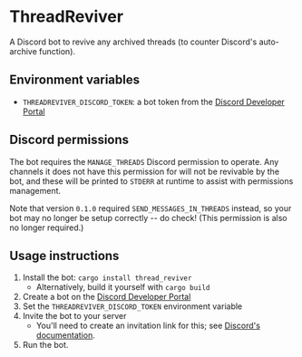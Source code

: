 # ThreadReviver
A Discord bot to revive any archived threads (to counter Discord's auto-archive function).

## Environment variables

- `THREADREVIVER_DISCORD_TOKEN`: a bot token from the [Discord Developer Portal]

## Discord permissions

The bot requires the `MANAGE_THREADS` Discord permission to operate. Any channels it does not have this permission for will not be revivable by the bot, and these will be printed to `STDERR` at runtime to assist with permissions management.

Note that version `0.1.0` required `SEND_MESSAGES_IN_THREADS` instead, so your bot may no longer be setup correctly -- do check! (This permission is also no longer required.)

## Usage instructions

1. Install the bot: `cargo install thread_reviver`
    - Alternatively, build it yourself with `cargo build`
2. Create a bot on the [Discord Developer Portal]
3. Set the `THREADREVIVER_DISCORD_TOKEN` environment variable
4. Invite the bot to your server
    - You'll need to create an invitation link for this; see [Discord's documentation][Discord Developer Portal].
5. Run the bot.


[Discord Developer Portal]: https://discord.com/developers
